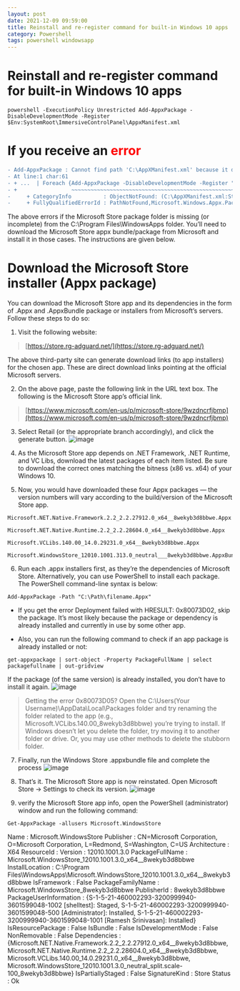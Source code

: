 ```yaml
---
layout: post
date: 2021-12-09 09:59:00
title: Reinstall and re-register command for built-in Windows 10 apps
category: Powershell
tags: powershell windowsapp
---
```

# Reinstall and re-register command for built-in Windows 10 apps
```
powershell -ExecutionPolicy Unrestricted Add-AppxPackage -DisableDevelopmentMode -Register $Env:SystemRoot\ImmersiveControlPanel\AppxManifest.xml

```
# If you receive an <span style="color:red">error</span>

```diff
- Add-AppxPackage : Cannot find path 'C:\AppXManifest.xml' because it does not exist.
- At line:1 char:61
- + ...  | Foreach {Add-AppxPackage -DisableDevelopmentMode -Register "$($_.I ...
- +                 ~~~~~~~~~~~~~~~~~~~~~~~~~~~~~~~~~~~~~~~~~~~~~~~~~~~~~~~~~
-     + CategoryInfo          : ObjectNotFound: (C:\AppXManifest.xml:String) [Add-AppxPackage], ItemNotFoundException
-     + FullyQualifiedErrorId : PathNotFound,Microsoft.Windows.Appx.PackageManager.Commands.AddAppxPackageCommand
```

The above errors if the Microsoft Store package folder is missing (or incomplete) from the C:\Program Files\WindowsApps folder. You’ll need to download the Microsoft Store appx bundle/package from Microsoft and install it in those cases. The instructions are given below.

# Download the Microsoft Store installer (Appx package)

You can download the Microsoft Store app and its dependencies in the form of .Appx and .AppxBundle package or installers from Microsoft’s servers. Follow these steps to do so:

1. Visit the following website:

> [https://store.rg-adguard.net/](https://store.rg-adguard.net/)

The above third-party site can generate download links (to app installers) for the chosen app. These are direct download links pointing at the official Microsoft servers.

2. On the above page, paste the following link in the URL text box. The following is the Microsoft Store app’s official link.

> [https://www.microsoft.com/en-us/p/microsoft-store/9wzdncrfjbmp](https://www.microsoft.com/en-us/p/microsoft-store/9wzdncrfjbmp)

3. Select Retail (or the appropriate branch accordingly), and click the generate button.
![image](https://user-images.githubusercontent.com/1507737/145414362-5c3cc380-a96b-442f-a8a1-2c2ac1b28886.png)

4. As the Microsoft Store app depends on .NET Framework, .NET Runtime, and VC Libs, download the latest packages of each item listed. Be sure to download the correct ones matching the bitness (x86 vs. x64) of your Windows 10.
5. Now, you would have downloaded these four Appx packages — the version numbers will vary according to the build/version of the Microsoft Store app.
```
Microsoft.NET.Native.Framework.2.2_2.2.27912.0_x64__8wekyb3d8bbwe.Appx

Microsoft.NET.Native.Runtime.2.2_2.2.28604.0_x64__8wekyb3d8bbwe.Appx

Microsoft.VCLibs.140.00_14.0.29231.0_x64__8wekyb3d8bbwe.Appx

Microsoft.WindowsStore_12010.1001.313.0_neutral___8wekyb3d8bbwe.AppxBundle
```

6. Run each .appx installers first, as they’re the dependencies of Microsoft Store. Alternatively, you can use PowerShell to install each package. The PowerShell command-line syntax is below:
```
Add-AppxPackage -Path "C:\Path\filename.Appx"
```
- If you get the error Deployment failed with HRESULT: 0x80073D02, skip the package. It’s most likely because the package or dependency is already installed and currently in use by some other app.

- Also, you can run the following command to check if an app package is already installed or not:
```
get-appxpackage | sort-object -Property PackageFullName | select packagefullname | out-gridview
```

If the package (of the same version) is already installed, you don’t have to install it again.
![image](https://user-images.githubusercontent.com/1507737/145414471-1c5578aa-16dc-4ec1-b37b-b11bb79cc510.png)

> Getting the error 0x80073D05?
> Open the C:\Users\(Your Username)\AppData\Local\Packages folder and try renaming the folder related to the app (e.g., Microsoft.VCLibs.140.00_8wekyb3d8bbwe) you’re trying to install. If Windows doesn’t let you delete the folder, try moving it to another folder or drive. Or, you may use other methods to delete the stubborn folder.

7. Finally, run the Windows Store .appxbundle file and complete the process
![image](https://user-images.githubusercontent.com/1507737/145415130-1e37c519-bb66-47e9-b73d-a64a5596b62c.png)

8. That’s it. The Microsoft Store app is now reinstated. Open Microsoft Store → Settings to check its version.
![image](https://user-images.githubusercontent.com/1507737/145415202-6393f085-01c2-4476-a985-228ab3ce0712.png)

9. verify the Microsoft Store app info, open the PowerShell (administrator) window and run the following command:
```
Get-AppxPackage -allusers Microsoft.WindowsStore
```
>>>
Name                   : Microsoft.WindowsStore
Publisher              : CN=Microsoft Corporation, O=Microsoft Corporation, L=Redmond, S=Washington, C=US
Architecture           : X64
ResourceId             :
Version                : 12010.1001.3.0
PackageFullName        : Microsoft.WindowsStore_12010.1001.3.0_x64__8wekyb3d8bbwe
InstallLocation        : C:\Program Files\WindowsApps\Microsoft.WindowsStore_12010.1001.3.0_x64__8wekyb3d8bbwe
IsFramework            : False
PackageFamilyName      : Microsoft.WindowsStore_8wekyb3d8bbwe
PublisherId            : 8wekyb3d8bbwe
PackageUserInformation : {S-1-5-21-460002293-3200999940-3601599048-1002 [shelltest]: Staged,
                         S-1-5-21-460002293-3200999940-3601599048-500 [Administrator]: Installed,
                         S-1-5-21-460002293-3200999940-3601599048-1001 [Ramesh Srinivasan]: Installed}
IsResourcePackage      : False
IsBundle               : False
IsDevelopmentMode      : False
NonRemovable           : False
Dependencies           : {Microsoft.NET.Native.Framework.2.2_2.2.27912.0_x64__8wekyb3d8bbwe,
                         Microsoft.NET.Native.Runtime.2.2_2.2.28604.0_x64__8wekyb3d8bbwe,
                         Microsoft.VCLibs.140.00_14.0.29231.0_x64__8wekyb3d8bbwe,
                         Microsoft.WindowsStore_12010.1001.3.0_neutral_split.scale-100_8wekyb3d8bbwe}
IsPartiallyStaged      : False
SignatureKind          : Store
Status                 : Ok
>>>
